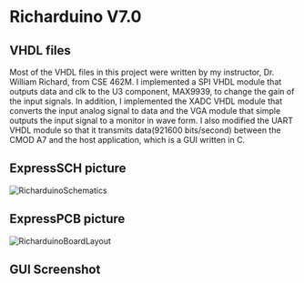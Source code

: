 # Richarduino V7.0
## VHDL files
Most of the VHDL files in this project were written by my instructor, Dr. William Richard, from CSE 462M. I implemented a SPI VHDL module that outputs data and clk to the U3 component, MAX9939, to change the gain of the input signals. In addition, I implemented the XADC VHDL module that converts the input analog signal to data and the VGA module that simple outputs the input signal to a monitor in wave form. I also modified the UART VHDL module so that it transmits data(921600 bits/second) between the CMOD A7 and the host application, which is a GUI written in C.

## ExpressSCH picture

![RicharduinoSchematics](https://github.com/qinzhounick/Richarduino-V7.0/assets/112423678/6c5600ee-2b30-4347-9705-968dcd34ccc9)

## ExpressPCB picture

![RicharduinoBoardLayout](https://github.com/qinzhounick/Richarduino-V7.0/assets/112423678/9c589207-7b33-43b0-87e6-31b1c7b28d1e)

## GUI Screenshot
